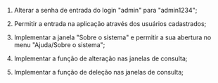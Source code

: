 1) Alterar a senha de entrada do login "admin" para "admin1234";

2) Permitir a entrada na aplicação através dos usuários cadastrados;

3) Implementar a janela "Sobre o sistema" e permitir a sua abertura no menu "Ajuda/Sobre o sistema";

4) Implementar a função de alteração nas janelas de consulta;

5) Implementar a função de deleção nas janelas de consulta;